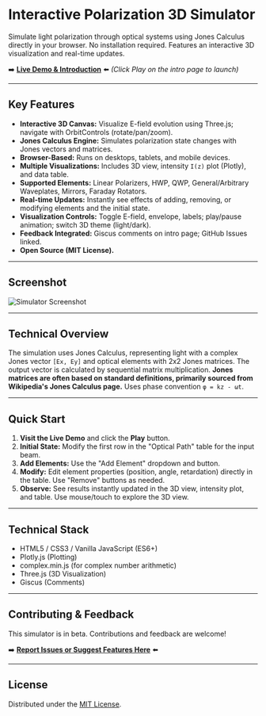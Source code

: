 # Interactive Polarization 3D Simulator

Simulate light polarization through optical systems using Jones Calculus directly in your browser. No installation required. Features an interactive 3D visualization and real-time updates.

➡️ **[Live Demo & Introduction](https://visuphy.github.io/Polarization/)** ⬅️
*(Click Play on the intro page to launch)*

---

## Key Features

*   **Interactive 3D Canvas:** Visualize E-field evolution using Three.js; navigate with OrbitControls (rotate/pan/zoom).
*   **Jones Calculus Engine:** Simulates polarization state changes with Jones vectors and matrices.
*   **Browser-Based:** Runs on desktops, tablets, and mobile devices.
*   **Multiple Visualizations:** Includes 3D view, intensity `I(z)` plot (Plotly), and data table.
*   **Supported Elements:** Linear Polarizers, HWP, QWP, General/Arbitrary Waveplates, Mirrors, Faraday Rotators.
*   **Real-time Updates:** Instantly see effects of adding, removing, or modifying elements and the initial state.
*   **Visualization Controls:** Toggle E-field, envelope, labels; play/pause animation; switch 3D theme (light/dark).
*   **Feedback Integrated:** Giscus comments on intro page; GitHub Issues linked.
*   **Open Source (MIT License).**

---

## Screenshot

![Simulator Screenshot](https://raw.githubusercontent.com/visuphy/Polarization/refs/heads/main/Screenshot.png)

---

## Technical Overview

The simulation uses Jones Calculus, representing light with a complex Jones vector `[Ex, Ey]` and optical elements with 2x2 Jones matrices. The output vector is calculated by sequential matrix multiplication. **Jones matrices are often based on standard definitions, primarily sourced from Wikipedia's Jones Calculus page.** Uses phase convention `φ = kz - ωt`.

---

## Quick Start

1.  **Visit the Live Demo** and click the **Play** button.
2.  **Initial State:** Modify the first row in the "Optical Path" table for the input beam.
3.  **Add Elements:** Use the "Add Element" dropdown and button.
4.  **Modify:** Edit element properties (position, angle, retardation) directly in the table. Use "Remove" buttons as needed.
5.  **Observe:** See results instantly updated in the 3D view, intensity plot, and table. Use mouse/touch to explore the 3D view.

---

## Technical Stack

*   HTML5 / CSS3 / Vanilla JavaScript (ES6+)
*   Plotly.js (Plotting)
*   complex.min.js (for complex number arithmetic)
*   Three.js (3D Visualization)
*   Giscus (Comments)

---

## Contributing & Feedback

This simulator is in beta. Contributions and feedback are welcome!

➡️ **[Report Issues or Suggest Features Here](https://github.com/visuphy/Polarization/issues)** ⬅️

---

## License

Distributed under the [MIT License](LICENSE).
